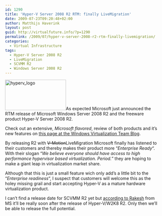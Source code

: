 ```yaml
---
id: 1290
title: 'Hyper-V Server 2008 R2 RTM: finally LiveMigration'
date: 2009-07-23T09:20:48+02:00
author: Matthijs Haverink
layout: post
guid: http://virtualfuture.info/?p=1290
permalink: /2009/07/hyper-v-server-2008-r2-rtm-finally-livemigration/
categories:
  - Virtual Infrastructure
tags:
  - Hyper-V Server 2008 R2
  - LiveMigration
  - SCVMM R2
  - Windows Server 2008 R2
---
```

<img class="alignleft size-full wp-image-1292" title="hyperv_logo" src="https://svenhuisman.com/wp-content/uploads/2009/07/hyperv_logo.jpg" alt="hyperv_logo" width="200" height="100" />As expected Microsoft just announced the RTM release of Microsoft Windows Server 2008 R2 and the freeware product Hyper-V Server 2008 R2.

Check out an extensive, _Microsoft flavored_, review of both products and it&#8217;s new features on <a href="http://blogs.technet.com/virtualization/archive/2009/07/22/windows-server-2008-r2-hyper-v-server-2008-r2-rtm.aspx " target="_blank">this page at the Windows Virtualization Team Blog</a>.

By releasing R2 with <span style="text-decoration: line-through;">V-Motion</span>LiveMigration Microsoft finally has listened to their customers and thereby makes their product more &#8220;_Enterprise Ready_&#8220;. With their slogan &#8220;_We believe everyone should have access to high performance hypervisor based virtualization. Period._&#8221; they are hoping to make a giant leap in virtualization market share.  
<!--more-->

Although that this is just a small feature wich only add&#8217;s a little bit to the &#8220;_Enterprise readiness_&#8220;, I suspect that customers will welcome this as the holey missing grail and start accepting Hyper-V as a mature hardware virtualization product.

I can&#8217;t find a release date for SCVMM R2 yet but <a href="http://blogs.technet.com/rakeshm/archive/2009/07/13/scvmm-2008-r2-release-date-information.aspx" target="_blank">according to Rakesh</a> from MS it&#8217;ll be really soon after the release of Hyper-V/W2K8 R2. Only then we&#8217;ll be able to release the full potential.